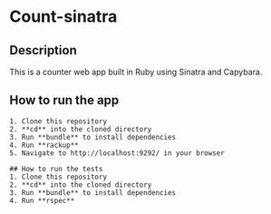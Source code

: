 # Count-sinatra

## Description

This is a counter web app built in Ruby using Sinatra and Capybara.

## How to run the app
```
1. Clone this repository
2. **cd** into the cloned directory
3. Run **bundle** to install dependencies
4. Run **rackup**
5. Navigate to http://localhost:9292/ in your browser
```
```
## How to run the tests
1. Clone this repository
2. **cd** into the cloned directory
3. Run **bundle** to install dependencies
4. Run **rspec**
```
